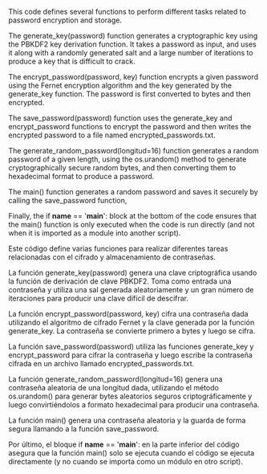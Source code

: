 This code defines several functions to perform different tasks related to password encryption and storage.

The generate_key(password) function generates a cryptographic key using the PBKDF2 key derivation function. It takes a password as input, and uses it along with a randomly generated salt and a large number of iterations to produce a key that is difficult to crack.

The encrypt_password(password, key) function encrypts a given password using the Fernet encryption algorithm and the key generated by the generate_key function. The password is first converted to bytes and then encrypted.

The save_password(password) function uses the generate_key and encrypt_password functions to encrypt the password and then writes the encrypted password to a file named encrypted_passwords.txt.

The generate_random_password(longitud=16) function generates a random password of a given length, using the os.urandom() method to generate cryptographically secure random bytes, and then converting them to hexadecimal format to produce a password.

The main() function generates a random password and saves it securely by calling the save_password function,

Finally, the if __name__ == '__main__': block at the bottom of the code ensures that the main() function is only executed when the code is run directly (and not when it is imported as a module into another script).


Este código define varias funciones para realizar diferentes tareas relacionadas con el cifrado y almacenamiento de contraseñas.

La función generate_key(password) genera una clave criptográfica usando la función de derivación de clave PBKDF2. Toma como entrada una contraseña y utiliza una sal generada aleatoriamente y un gran número de iteraciones para producir una clave difícil de descifrar.

La función encrypt_password(password, key) cifra una contraseña dada utilizando el algoritmo de cifrado Fernet y la clave generada por la función generate_key. La contraseña se convierte primero a bytes y luego se cifra.

La función save_password(password) utiliza las funciones generate_key y encrypt_password para cifrar la contraseña y luego escribe la contraseña cifrada en un archivo llamado encrypted_passwords.txt.

La función generate_random_password(longitud=16) genera una contraseña aleatoria de una longitud dada, utilizando el método os.urandom() para generar bytes aleatorios seguros criptográficamente y luego convirtiéndolos a formato hexadecimal para producir una contraseña.

La función main() genera una contraseña aleatoria y la guarda de forma segura llamando a la función save_password.

Por último, el bloque if __name__ == '__main__': en la parte inferior del código asegura que la función main() solo se ejecuta cuando el código se ejecuta directamente (y no cuando se importa como un módulo en otro script).